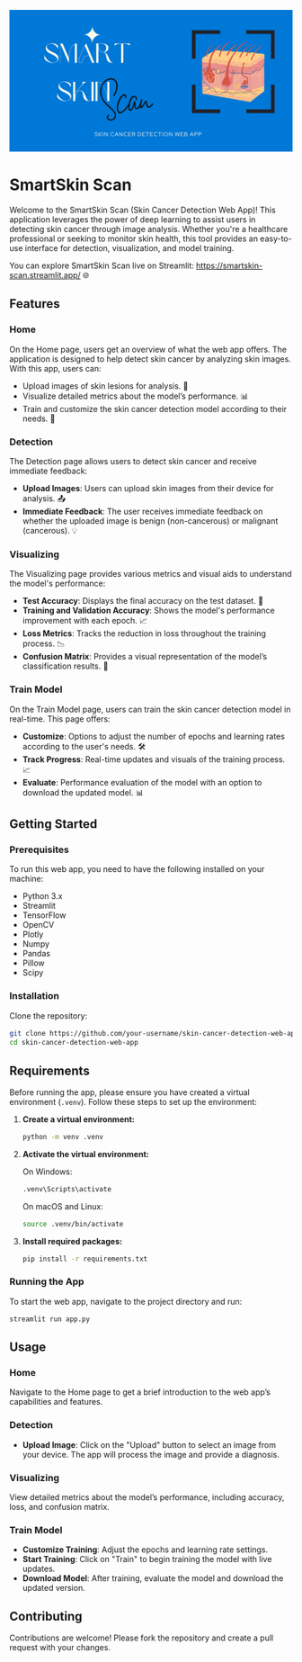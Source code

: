 ![Logo](images/topbanner.png)

# SmartSkin Scan

Welcome to the SmartSkin Scan (Skin Cancer Detection Web App)! This application leverages the power of deep learning to assist users in detecting skin cancer through image analysis. Whether you're a healthcare professional or seeking to monitor skin health, this tool provides an easy-to-use interface for detection, visualization, and model training.

You can explore SmartSkin Scan live on Streamlit: 
https://smartskin-scan.streamlit.app/ 🌐

## Features

### Home
On the Home page, users get an overview of what the web app offers. The application is designed to help detect skin cancer by analyzing skin images. With this app, users can:
- Upload images of skin lesions for analysis. 📸                  
- Visualize detailed metrics about the model’s performance. 📊                                        
- Train and customize the skin cancer detection model according to their needs. 🧠

### Detection
The Detection page allows users to detect skin cancer and receive immediate feedback:
- **Upload Images**: Users can upload skin images from their device for analysis. 📤
- **Immediate Feedback**: The user receives immediate feedback on whether the uploaded image is benign (non-cancerous) or malignant (cancerous). 💡             

### Visualizing
The Visualizing page provides various metrics and visual aids to understand the model's performance:
- **Test Accuracy**: Displays the final accuracy on the test dataset. 🎯
- **Training and Validation Accuracy**: Shows the model's performance improvement with each epoch. 📈
- **Loss Metrics**: Tracks the reduction in loss throughout the training process. 📉
- **Confusion Matrix**: Provides a visual representation of the model’s classification results. 🧩

### Train Model
On the Train Model page, users can train the skin cancer detection model in real-time. This page offers:
- **Customize**: Options to adjust the number of epochs and learning rates according to the user's needs. 🛠️
- **Track Progress**: Real-time updates and visuals of the training process. 📈
- **Evaluate**: Performance evaluation of the model with an option to download the updated model. 📊

## Getting Started

### Prerequisites
To run this web app, you need to have the following installed on your machine:
- Python 3.x
- Streamlit
- TensorFlow
- OpenCV
- Plotly
- Numpy
- Pandas
- Pillow
- Scipy

### Installation
Clone the repository:
   ```sh
   git clone https://github.com/your-username/skin-cancer-detection-web-app.git
   cd skin-cancer-detection-web-app
   ```
## Requirements

Before running the app, please ensure you have created a virtual environment (`.venv`). Follow these steps to set up the environment:

1. **Create a virtual environment:**
   ```bash
   python -m venv .venv
   ```

2. **Activate the virtual environment:**

    On Windows:
     ```bash
     .venv\Scripts\activate
     ```
   On macOS and Linux:
     ```bash
     source .venv/bin/activate
     ```

4. **Install required packages:**
   ```bash
   pip install -r requirements.txt
    ```

### Running the App
To start the web app, navigate to the project directory and run:
```sh
streamlit run app.py
```

## Usage

### Home
Navigate to the Home page to get a brief introduction to the web app’s capabilities and features.

### Detection
- **Upload Image**: Click on the "Upload" button to select an image from your device. The app will process the image and provide a diagnosis.

### Visualizing
View detailed metrics about the model’s performance, including accuracy, loss, and confusion matrix.

### Train Model
- **Customize Training**: Adjust the epochs and learning rate settings.
- **Start Training**: Click on "Train" to begin training the model with live updates.
- **Download Model**: After training, evaluate the model and download the updated version.

## Contributing
Contributions are welcome! Please fork the repository and create a pull request with your changes.
